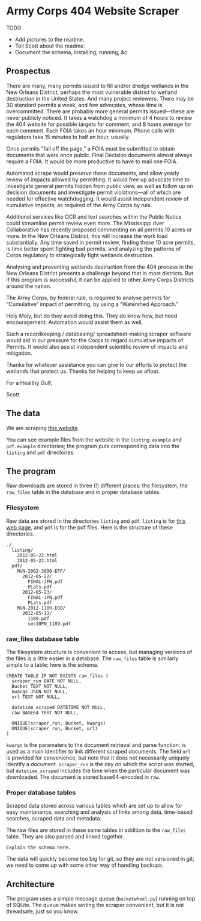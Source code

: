 Army Corps 404 Website Scraper
=======

TODO

* Add pictures to the readme.
* Tell Scott about the readme.
* Document the schema, installing, running, &c.

Prospectus
-------------
There are many, many permits issued to fill and/or dredge wetlands in the New Orleans District, perhaps the most vulnerable district to wetland destruction in the United States.  And many project reviewers.  There may be 30 standard permits a week, and few advocates, whose time is overcommitted.  There are probably more general permits issued—these are never publicly noticed.  It takes a watchdog a minimum of 4 hours to review the 404 website for possible targets for comment, and 8 hours average for each comment.  Each FOIA takes an hour minimum.  Phone calls with regulators take 15 minutes to half an hour, usually. 

Once permits "fall off the page," a FOIA must be submitted to obtain documents that were once public.  Final Decision documents almost always require a FOIA.  It would be more productive to have to mail one FOIA.

Automated scrape would preserve these documents, and allow yearly review of impacts allowed by permitting. It would free up advocate time to investigate general permits hidden from public view, as well as follow up on decision documents and investigate permit violations—all of which are needed for effective watchdogging.    It would assist independent review of cumulative impacts, as required of the Army Corps by rule.

Additional services like OCR and text searches within the Public Notice could streamline permit review even more.  The Mississippi river Collaborative has recently proposed commenting on all permits 10 acres or more. In the New Orleans District, this will increase the work load substantially.  Any time saved in permit review, finding these 10 acre permits, is time better spent fighting bad permits, and analyzing the patterns of Corps regulatory to strategically fight wetlands destruction.  

Analysing and preventing wetlands destruction from the 404 process in the New Orleans District presents a challenge beyond that in most districts.  But if this program is successful, it can be applied to other Army Corps Districts around the nation.

The Army Corps, by federal rule, is required  to analyse permits for “Cumulative” impact of permitting, by using a “Watershed Approach.”

Holy Moly, but do they avoid doing this.  They do know how, but need encouragement.  Automation would assist them as well. 

Such a recordkeeping / databasing/ spreadsheet-making scraper software would aid in our pressure for the Corps to regard cumulative impacts of Permits.   It would also assist independent scientific review of impacts and mitigation. 

Thanks for whatever assistance you can give to our efforts to protect the wetlands that protect us.  Thanks for helping to keep us afloat. 

For a Healthy Gulf,

Scott


The data
---------

We are scraping [this website](http://www.mvn.usace.army.mil/ops/regulatory/publicnotices.asp?ShowLocationOrder=False).

You can see example files from the website in the `listing.example`
and `pdf.example` directories; the program puts corresponding data
into the `listing` and `pdf` directories.

The program
---------

Raw downloads are stored in three (!) different places: the filesystem,
the `raw_files` table in the database and in proper database tables.

### Filesystem

Raw data are stored in the directories `listing` and `pdf`.
`listing` is for [this web page](http://www.mvn.usace.army.mil/ops/regulatory/publicnotices.asp?ShowLocationOrder=False),
and `pdf` is for the pdf files. Here is the structure of these directories.

    ./
      listing/
        2012-05-22.html
        2012-05-23.html
      pdf/
        MVN-2002-3090-EFF/
          2012-05-22/
            FINAL-JPN.pdf
            PLats.pdf
          2012-05-23/
            FINAL-JPN.pdf
            PLats.pdf
        MVN-2012-1189-EOO/
          2012-05-23/
            1189.pdf
            sec10PN_1189.pdf

### raw_files database table

The filesystem structure is convenient to access, but managing versions
of the files is a little easier in a database. The `raw_files` table
is similarly simple to a table; here is the schema.

    CREATE TABLE IF NOT EXISTS raw_files (
      scraper_run DATE NOT NULL,
      Bucket TEXT NOT NULL,
      kwargs JSON NOT NULL,
      url TEXT NOT NULL,

      datetime_scraped DATETIME NOT NULL,
      raw BASE64 TEXT NOT NULL,

      UNIQUE(scraper_run, Bucket, kwargs)
      UNIQUE(scraper_run, Bucket, url)
    )

`kwargs` is the paramaters to the document retrieval and parse function;
is used as a main identifier to link different scraped documents.
The field `url` is provided for convenience, but note that it does not
necessarily uniquely identify a document.
`scraper_run` is the day on which the script was started, but
`datetime_scraped` includes the time when the particular document was
downloaded. The document is stored base64-encoded in `raw`.


### Proper database tables

Scraped data stored across various tables which are set up to allow
for easy maintanance, searching and analysis of links among data,
time-based searches, scraped data and metadata.

The raw files are stored in these same tables in addition to the
`raw_files` table. They are also parsed and linked together.

    Explain the schema here.

The data will quickly become too big for git, so they are not versioned
in git; we need to come up with some other way of handling backups.

Architecture
---------

The program uses a simple message queue (`bucketwheel.py`) running
on top of SQLite. The queue makes writing the scraper convenient,
but it is not threadsafe, just so you know.
